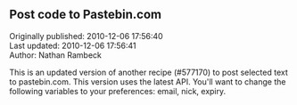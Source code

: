 ## Post code to Pastebin.com  
Originally published: 2010-12-06 17:56:40  
Last updated: 2010-12-06 17:56:41  
Author: Nathan Rambeck  
  
This is an updated version of another recipe (#577170) to post selected text to pastebin.com. This version uses the latest API. You'll want to change the following variables to your preferences: email, nick, expiry.